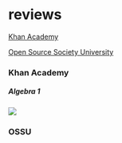 # reviews


[Khan Academy](#khan-academy)




[Open Source Society University](#ossu)


### Khan Academy
##### Algebra 1
![](https://progress-bar.dev/93/?scale=100&title=&width=90&color=babaca&suffix=%)



### OSSU

